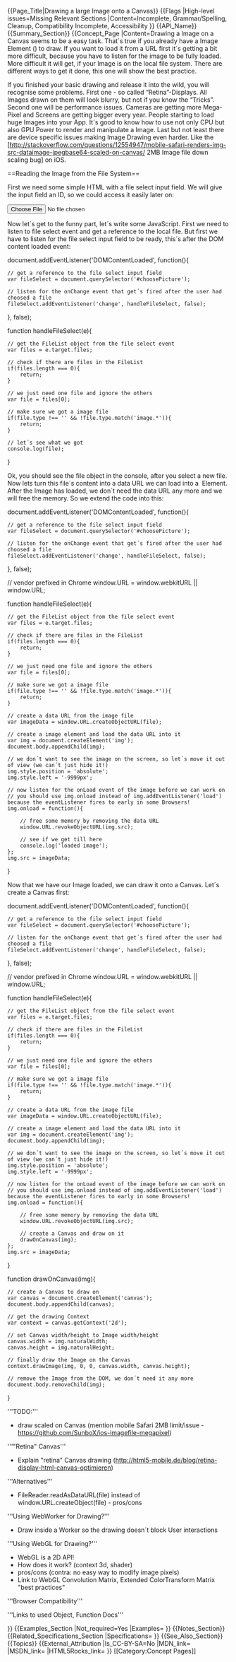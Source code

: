 {{Page_Title|Drawing a large Image onto a Canvas}}
{{Flags
|High-level issues=Missing Relevant Sections
|Content=Incomplete, Grammar/Spelling, Cleanup, Compatibility Incomplete, Accessibility
}}
{{API_Name}}
{{Summary_Section}}
{{Concept_Page
|Content=Drawing a Image on a Canvas seems to be a easy task. That´s true if you already have a Image Element (<img>) to draw. If you want to load it from a URL first it´s getting a bit more difficult, because you have to listen for the image to be fully loaded. More difficult it will get, if your Image is on the local file system. There are different ways to get it done, this one will show the best practice.

If you finished your basic drawing and release it into the wild, you will recognise some problems. First one - so called “Retina”-Displays. All Images drawn on them will look blurry, but not if you know the “Tricks”. Second one will be performance issues. Cameras are getting more Mega-Pixel and Screens are getting bigger every year. People starting to load huge Images into your App. It´s good to know how to use not only CPU but also GPU Power to render and manipulate a Image.
Last but not least there are device specific issues making Image Drawing even harder. Like the [http://stackoverflow.com/questions/12554947/mobile-safari-renders-img-src-dataimage-jpegbase64-scaled-on-canvas/ 2MB Image file down scaling bug] on iOS.

==Reading the Image from the File System==

First we need some simple HTML with a file select input field. We will give the input field an ID, so we could access it easily later on:

 <nowiki><!DOCTYPE html>
<html>
<head>
    <meta charset="utf-8">
    <title>Image drawing Example</title>
</head>
<body>
    <input type="file" name="choosePicture" id="choosePicture" accept="image/jpeg">
</body>
</html></nowiki>

Now let´s get to the funny part, let´s write some JavaScript. First we need to listen to file select event and get a reference to the local file. But first we have to listen for the file select input field to be ready, this´s after the DOM content loaded event:

 <nowiki>document.addEventListener('DOMContentLoaded', function(){

    // get a reference to the file select input field
    var fileSelect = document.querySelector('#choosePicture');

    // listen for the onChange event that get´s fired after the user had choosed a file
    fileSelect.addEventListener('change', handleFileSelect, false);
    
}, false);

function handleFileSelect(e){

    // get the FileList object from the file select event
    var files = e.target.files;
    
    // check if there are files in the FileList
    if(files.length === 0){
        return;
    }
    
    // we just need one file and ignore the others
    var file = files[0];
    
    // make sure we got a image file
    if(file.type !== '' && !file.type.match('image.*')){
        return;
    }
    
    // let´s see what we got
    console.log(file);
}</nowiki>

Ok, you should see the file object in the console, after you select a new file.
Now lets turn this file´s content into a data URL we can load into a <img> Element. After the Image has loaded, we don´t need the data URL any more and we will free the memory. So we extend the code into this:

 <nowiki>document.addEventListener('DOMContentLoaded', function(){

    // get a reference to the file select input field
    var fileSelect = document.querySelector('#choosePicture');

    // listen for the onChange event that get´s fired after the user had choosed a file
    fileSelect.addEventListener('change', handleFileSelect, false);
    
}, false);

// vendor prefixed in Chrome
window.URL = window.webkitURL || window.URL;

function handleFileSelect(e){

    // get the FileList object from the file select event
    var files = e.target.files;
    
    // check if there are files in the FileList
    if(files.length === 0){
        return;
    }
    
    // we just need one file and ignore the others
    var file = files[0];
    
    // make sure we got a image file
    if(file.type !== '' && !file.type.match('image.*')){
        return;
    }
    
    // create a data URL from the image file
    var imageData = window.URL.createObjectURL(file);
    
    // create a image element and load the data URL into it
    var img = document.createElement('img');
    document.body.appendChild(img);
    
    // we don´t want to see the image on the screen, so let´s move it out of view (we can´t just hide it!)
    img.style.position = 'absolute';
    img.style.left = '-9999px';
    
    // now listen for the onLoad event of the image before we can work on
    // you should use img.onload instead of img.addEventListener('load') because the eventListener fires to early in some Browsers!
    img.onload = function(){
        
        // free some memory by removing the data URL
        window.URL.revokeObjectURL(img.src);
      
        // see if we get till here
        console.log('loaded image');
    };
    img.src = imageData;
}</nowiki>

Now that we have our Image loaded, we can draw it onto a Canvas. Let´s create a Canvas first:

 <nowiki>document.addEventListener('DOMContentLoaded', function(){

    // get a reference to the file select input field
    var fileSelect = document.querySelector('#choosePicture');

    // listen for the onChange event that get´s fired after the user had choosed a file
    fileSelect.addEventListener('change', handleFileSelect, false);
    
}, false);

// vendor prefixed in Chrome
window.URL = window.webkitURL || window.URL;

function handleFileSelect(e){

    // get the FileList object from the file select event
    var files = e.target.files;
    
    // check if there are files in the FileList
    if(files.length === 0){
        return;
    }
    
    // we just need one file and ignore the others
    var file = files[0];
    
    // make sure we got a image file
    if(file.type !== '' && !file.type.match('image.*')){
        return;
    }
    
    // create a data URL from the image file
    var imageData = window.URL.createObjectURL(file);
    
    // create a image element and load the data URL into it
    var img = document.createElement('img');
    document.body.appendChild(img);
    
    // we don´t want to see the image on the screen, so let´s move it out of view (we can´t just hide it!)
    img.style.position = 'absolute';
    img.style.left = '-9999px';
    
    // now listen for the onLoad event of the image before we can work on
    // you should use img.onload instead of img.addEventListener('load') because the eventListener fires to early in some Browsers!
    img.onload = function(){
        
        // free some memory by removing the data URL
        window.URL.revokeObjectURL(img.src);
      
        // create a Canvas and draw on it
        drawOnCanvas(img);
    };
    img.src = imageData;
}

function drawOnCanvas(img){
    
    // create a Canvas to draw on
    var canvas = document.createElement('canvas');
    document.body.appendChild(canvas);
  
    // get the drawing Context
    var context = canvas.getContext('2d');
    
    // set Canvas width/height to Image width/height
    canvas.width = img.naturalWidth;
    canvas.height = img.naturalHeight;
    
    // finally draw the Image on the Canvas
    context.drawImage(img, 0, 0, canvas.width, canvas.height);
    
    // remove the Image from the DOM, we don´t need it any more
    document.body.removeChild(img);
}</nowiki>


'''TODO:''' 

* draw scaled on Canvas (mention mobile Safari 2MB limit/issue - https://github.com/SunboX/ios-imagefile-megapixel)

'''"Retina" Canvas'''

* Explain "retina" Canvas drawing (http://html5-mobile.de/blog/retina-display-html-canvas-optimieren)

'''Alternatives'''

* FileReader.readAsDataURL(file) instead of window.URL.createObject(file) - pros/cons

'''Using WebWorker for Drawing?'''

* Draw inside a Worker so the drawing doesn´t block User interactions

'''Using WebGL for Drawing?'''

* WebGL is a 2D API!
* How does it work? (context 3d, shader)
* pros/cons (contra: no easy way to modify image pixels)
* Link to WebGL Convolution Matrix, Extended ColorTransform Matrix "best practices"

'''Browser Compatibility'''

'''Links to used Object, Function Docs'''


}}
{{Examples_Section
|Not_required=Yes
|Examples=
}}
{{Notes_Section}}
{{Related_Specifications_Section
|Specifications=
}}
{{See_Also_Section}}
{{Topics}}
{{External_Attribution
|Is_CC-BY-SA=No
|MDN_link=
|MSDN_link=
|HTML5Rocks_link=
}}
[[Category:Concept Pages]]